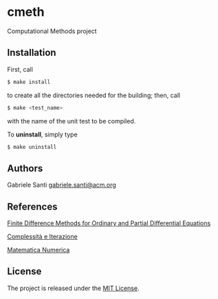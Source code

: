 # cmeth
Computational Methods project

## Installation
First, call
```bash
$ make install
```
to create all the directories needed for the building;
then, call
```bash
$ make <test_name>
```
with the name of the unit test to be compiled.


To **uninstall**, simply type
```bash
$ make uninstall
```
## Authors
Gabriele Santi [gabriele.santi@acm.org](mailto:gabriele.santi@acm.org)
## References
[Finite Difference Methods for Ordinary and Partial Differential Equations](http://epubs.siam.org/doi/book/10.1137/1.9780898717839)

[Complessità e Iterazione](http://www.bollatiboringhieri.it/libri/zellini-paolo-complessita-e-iterazione-9788833958644/)

[Matematica Numerica](http://www.springer.com/gp/book/9788847056435)
## License
The project is released under the [MIT License](https://opensource.org/licenses/MIT).
